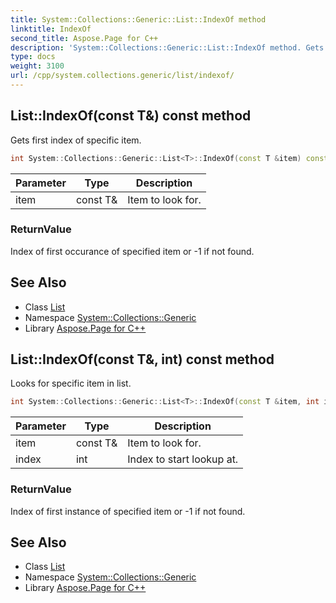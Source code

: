 ```yaml
---
title: System::Collections::Generic::List::IndexOf method
linktitle: IndexOf
second_title: Aspose.Page for C++
description: 'System::Collections::Generic::List::IndexOf method. Gets first index of specific item in C++.'
type: docs
weight: 3100
url: /cpp/system.collections.generic/list/indexof/
---
```

## List::IndexOf(const T\&) const method


Gets first index of specific item.

```cpp
int System::Collections::Generic::List<T>::IndexOf(const T &item) const override
```


| Parameter | Type | Description |
| --- | --- | --- |
| item | const T\& | Item to look for. |

### ReturnValue

Index of first occurance of specified item or -1 if not found.

## See Also

* Class [List](../)
* Namespace [System::Collections::Generic](../../)
* Library [Aspose.Page for C++](../../../)
## List::IndexOf(const T\&, int) const method


Looks for specific item in list.

```cpp
int System::Collections::Generic::List<T>::IndexOf(const T &item, int index) const
```


| Parameter | Type | Description |
| --- | --- | --- |
| item | const T\& | Item to look for. |
| index | int | Index to start lookup at. |

### ReturnValue

Index of first instance of specified item or -1 if not found.

## See Also

* Class [List](../)
* Namespace [System::Collections::Generic](../../)
* Library [Aspose.Page for C++](../../../)
